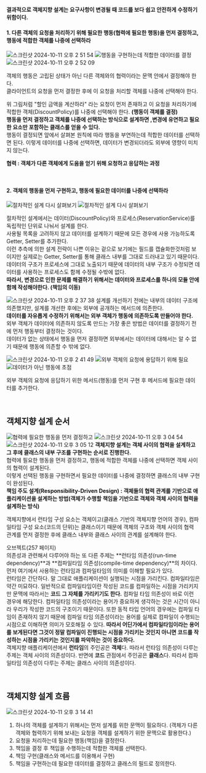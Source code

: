 **결과적으로 객체지향 설계는 요구사항이 변경될 때 코드를 보다 쉽고 안전하게 수정하기 위함이다.**  

#### 1. 다른 객체의 요청을 처리하기 위해 필요한 행동(협력에 필요한 행동)을 먼저 결정하고, 행동에 적합한 객체를 나중에 선택하라
![스크린샷 2024-10-11 오후 2 51 54](https://github.com/user-attachments/assets/5abd7b24-28c8-4e27-a2ee-91521899da4d)
![행동을 구현하는데 적합한 데이터를 결정](https://github.com/user-attachments/assets/48c1de7b-cad4-454c-9313-5cf3ae080170)
![스크린샷 2024-10-11 오후 2 52 09](https://github.com/user-attachments/assets/9d990609-cf34-4528-a2f2-e55e2dd6d958)


객체의 행동은 고립된 상태가 아닌 다른 객체와의 협력이라는 문맥 안에서 결정해야 한다.  
클라이언트의 요청을 먼저 결정한 후에 이 요청을 처리할 객체를 나중에 선택해야 한다.  

위 그림처럼 "할인 금액을 계산하라" 라는 요청이 먼저 존재하고 이 요청을 처리하기에 적합한 객체(DiscountPolicy)를 나중에 선택해야 한다. **(행동이 객체를 결정)**  
**행동을 먼저 결정하고 객체를 나중에 선택하는 방식으로 설계하면 ,변경에 유연하고 필요한 요소만 포함하는 클래스를 얻을 수 있다.**  
행동이 결정되면 앞에서 살펴본 원칙에 따라 행동을 부연하는데 적합한 데이터를 선택하면 된다. 
이렇게 데이터를 나중에 선택하면, 데이터가 변경되더라도 외부에 영향이 미치지 않는다.  

**협력 : 객체가 다른 객체에게 도움을 얻기 위해 요청하고 응답하는 과정**  

<br>

#### 2. 객체의 행동을 먼저 구현하고, 행동에 필요한 데이터를 나중에 선택하라
![절차적인 설계 다시 살펴보기](https://github.com/user-attachments/assets/c0940bb2-9893-4de6-8dd8-62a0400ea6fb)
![절차적인 설계 다시 살펴보기](https://github.com/user-attachments/assets/37800523-96e1-48bb-8643-16ec1d1abb1b)


절차적인 설계에서는 데이터(DiscountPolicy)와 프로세스(ReservationService)를 독립적인 단위로 나눠서 설계를 한다.  
사용될 목록을 고려하지 않고 데이터를 설계하기 때문에 모든 경우에 사용 가능하도록 Getter, Setter를 추가한다.  
이런 추측에 의한 설계 전략이 나쁜 이유는 겉으로 보기에는 필드를 캡슐화한것처럼 보이지만 실제로는 Getter, Setter를 통해 클래스 내부를 그대로 드러내고 있기 때문이다.  
데이터의 구조가 프로세스에 그대로 노출되기 때문에 데이터의 내부 구조가 수정되면 데이터를 사용하는 프로세스도 함께 수정될 수밖에 없다.  
**따라서, 변경으로 인한 문제를 해결하기 위해서는 데이터와 프로세스를 하나의 모듈 안에 함께 작성해야한다. (책임의 이동)**  

![스크린샷 2024-10-11 오후 2 37 38](https://github.com/user-attachments/assets/068e38cf-d784-4a32-b0b1-2dd94d9617be)
설계를 개선하기 전에는 내부의 데이터 구조에 의존했지만, 설계를 개선한 후에는 외부에 공개하는 메서드에 의존한다.  
**데이터를 자유롭게 수정하기 위해서는 외부 객체가 행동에 의존하도록 만들어야 한다.**  
외부 객체가 데이터에 의존하지 않도록 만드는 가장 좋은 방법은 데이터를 결정하기 전에 먼저 행동부터 결정하는 것이다.  
데이터가 없는 상태에서 행동을 먼저 결정하면 외부에서는 데이터에 대해서는 알 수 없기 때문에 행동에 의존할 수 밖에 없다.  


![스크린샷 2024-10-11 오후 2 41 49](https://github.com/user-attachments/assets/e3334651-1484-47d7-b606-995b65e535cb)
![외부 객체의 요청에 용답하기 위해 필요](https://github.com/user-attachments/assets/cf7ee698-c059-44a7-86c5-65d56953acd7)
![데이터가 아닌 행동에 초점](https://github.com/user-attachments/assets/beb51a15-812b-47cd-890e-e8812568a8c2)

외부 객체의 요청에 응답하기 위한 메서드(행동)를 먼저 구현 후 메서드에 필요한 데이터를 추가한다.  

<br>

## 객체지향 설계 순서
![협력에 필요한 행동을 먼저 결정하고](https://github.com/user-attachments/assets/064e5aff-5de3-4782-a176-9bfb532bc98e)
![스크린샷 2024-10-11 오후 3 04 54](https://github.com/user-attachments/assets/8bfd490e-ce92-48f7-86b1-dafb2f3b7642)
![스크린샷 2024-10-11 오후 3 05 12](https://github.com/user-attachments/assets/d233cc22-634c-4a3c-9111-6ee752ccef9c)
**객체지향 설계는 객체 사이의 협력을 설계하고 그 후에 클래스의 내부 구조를 구현하는 순서로 진행한다.**  
협력에 필요한 행동을 먼저 결정하고, 행동에 적합한 객체를 나중에 선택하면 객체 사이의 협력이 설계된다.  
이렇게 선택된 행동을 구현하면서 필요한 데이터를 나중에 결정하면 클래스의 내부 구현이 완성된다.  
**책임 주도 설계(Responsibility-Driven Design) : 객체들의 협력 관계를 기반으로 애플리케이션을 설계하는 방법(객체가 수행할 책임을 기반으로 객체와 객체 사이의 협력을 설계하는 방식)**  

객체지향에서 런타임 구성 요소는 객체이고(클래스 기반의 객체지향 언어의 경우), 컴파일타임 구성 요소(코드의 단위)는 클래스이기 때문에 객체의 구조와 객체 사이의 협력 관계를 먼저 결정한 후에 클래스 내부와 클래스 사이의 관계를 설계해야 한다.  

오브젝트(257 페이지)  
의존성과 관련해서 다루어야 하는 또 다른 주제는 **런타임 의존성(run-time dependency)**과 **컴파일타임 의존성(compile-time dependency)**의 차이다. 먼저 여기에서 사용하는 런타임과 컴파일타임의 의미를 이해할 필요가 있다.  
런타임은 간단하다. 말 그대로 애플리케이션이 실행되는 시점을 가리킨다. 컴파일타임은 약간 미묘하다. 일반적으로 컴파일타임이란 작성된 코드를 컴파일하는 시점을 가리키지만 문맥에 따라서는 **코드 그 자체를 가리키기도 한다.** 컴파일 타임 의존성이 바로 이런 경우에 해당한다. 컴파일타임 의존성이라는 용어가 중요하게 생각하는 것은 시간이 아니라 우리가 작성한 코드의 구조이기 때문이다. 또한 동적 타입 언어의 경우에는 컴파일 타임이 존재하지 않기 때문에 컴파일 타임 의존성이라는 용어를 실제로 컴파일이 수행되는 시점으로 이해하면 의미가 모호해질 수 있다. **따라서 어딘가에서 컴파일타임이라는 용어를 보게된다면 그것이 정말 컴파일이 진행되는 시점을 가리키는 것인지 아니면 코드를 작성하는 시점을 가리키는 것인지를 파악하는 것이 중요하다.**  
객체지향 애플리케이션에서 **런타임**의 주인공은 **객체**다. 따라서 런타임 의존성이 다루는 주제는 객체 사이의 의존성이다. 반면에 **코드** 관점에서 주인공은 **클래스**다. 따라서 컴파일타임 의존성이 다루는 주제는 클래스 사이의 의존성이다.  

<br>

## 객체지향 설계 흐름
![스크린샷 2024-10-11 오후 3 14 41](https://github.com/user-attachments/assets/9dcddf3e-e70d-48f2-b299-1963f2bfbe76)
1. 하나의 객체를 설계하기 위해서는 먼저 설계를 위한 문맥이 필요하다. (객체가 다른 객체와 협력하기 위해 보내는 요청을 객체를 설계하기 위한 문맥으로 활용한다.)  
2. 요청을 처리하는데 필요한 행동(책임)을 결정한다.  
3. 책임을 결정 후 책임을 수행하는데 적합한 객체를 선택한다.  
4. 책임 구현(클래스와 메서드를 이용해서 구현)  
5. 책임을 구현하는데 필요한 데이터를 결정하고 클래스의 필드로 정의한다.  
